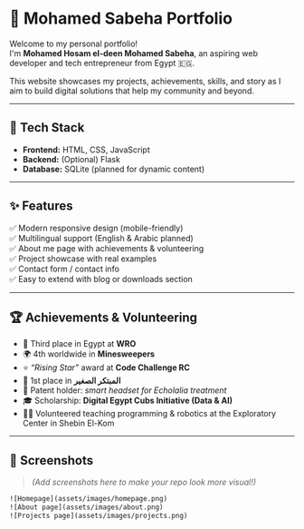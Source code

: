 # 🌟 Mohamed Sabeha Portfolio

Welcome to my personal portfolio!  
I'm **Mohamed Hosam el-deen Mohamed Sabeha**, an aspiring web developer and tech entrepreneur from Egypt 🇪🇬.

This website showcases my projects, achievements, skills, and story as I aim to build digital solutions that help my community and beyond.

---

## 🧰 Tech Stack
- **Frontend:** HTML, CSS, JavaScript
- **Backend:** (Optional) Flask
- **Database:** SQLite (planned for dynamic content)

---

## ✨ Features
✅ Modern responsive design (mobile-friendly)  
✅ Multilingual support (English & Arabic planned)  
✅ About me page with achievements & volunteering  
✅ Project showcase with real examples  
✅ Contact form / contact info  
✅ Easy to extend with blog or downloads section

---

## 🏆 Achievements & Volunteering
- 🥉 Third place in Egypt at **WRO**
- 🌍 4th worldwide in **Minesweepers**
- ⭐ *“Rising Star”* award at **Code Challenge RC**
- 🥇 1st place in **المبتكر الصغير**
- 📜 Patent holder: *smart headset for Echolalia treatment*
- 🎓 Scholarship: **Digital Egypt Cubs Initiative (Data & AI)**
- 👨‍🏫 Volunteered teaching programming & robotics at the Exploratory Center in Shebin El-Kom

---

## 📸 Screenshots
> *(Add screenshots here to make your repo look more visual!)*
```html
![Homepage](assets/images/homepage.png)
![About page](assets/images/about.png)
![Projects page](assets/images/projects.png)
